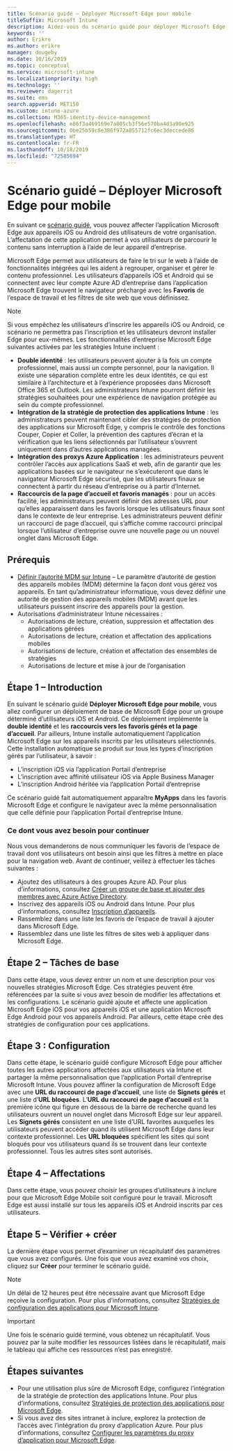 ```yaml
---
title: Scénario guidé – Déployer Microsoft Edge pour mobile
titleSuffix: Microsoft Intune
description: Aidez-vous du scénario guidé pour déployer Microsoft Edge pour mobile à partir du portail Gestion des appareils Microsoft 365.
keywords: ''
author: Erikre
ms.author: erikre
manager: dougeby
ms.date: 10/16/2019
ms.topic: conceptual
ms.service: microsoft-intune
ms.localizationpriority: high
ms.technology: ''
ms.reviewer: dagerrit
ms.suite: ems
search.appverid: MET150
ms.custom: intune-azure
ms.collection: M365-identity-device-management
ms.openlocfilehash: e86f3a469169e7a805cb3f56e570ba4d3a90e925
ms.sourcegitcommit: 0be25b59c8e386f972a855712fc6ec3deccede86
ms.translationtype: HT
ms.contentlocale: fr-FR
ms.lasthandoff: 10/18/2019
ms.locfileid: "72585694"
---
```

# <a name="guided-scenario---deploy-microsoft-edge-for-mobile"></a>Scénario guidé – Déployer Microsoft Edge pour mobile 

En suivant ce [scénario guidé](~/fundamentals/guided-scenarios-overview.md), vous pouvez affecter l’application Microsoft Edge aux appareils iOS ou Android des utilisateurs de votre organisation. L’affectation de cette application permet à vos utilisateurs de parcourir le contenu sans interruption à l’aide de leur appareil d’entreprise. 

Microsoft Edge permet aux utilisateurs de faire le tri sur le web à l’aide de fonctionnalités intégrées qui les aident à regrouper, organiser et gérer le contenu professionnel. Les utilisateurs d’appareils iOS et Android qui se connectent avec leur compte Azure AD d’entreprise dans l’application Microsoft Edge trouvent le navigateur préchargé avec les **Favoris** de l’espace de travail et les filtres de site web que vous définissez.

> [!NOTE]
> Si vous empêchez les utilisateurs d’inscrire les appareils iOS ou Android, ce scénario ne permettra pas l’inscription et les utilisateurs devront installer Edge pour eux-mêmes.
Les fonctionnalités d’entreprise Microsoft Edge suivantes activées par les stratégies Intune incluent : 

- **Double identité** : les utilisateurs peuvent ajouter à la fois un compte professionnel, mais aussi un compte personnel, pour la navigation. Il existe une séparation complète entre les deux identités, ce qui est similaire à l’architecture et à l’expérience proposées dans Microsoft Office 365 et Outlook. Les administrateurs Intune pourront définir les stratégies souhaitées pour une expérience de navigation protégée au sein du compte professionnel. 
- **Intégration de la stratégie de protection des applications Intune** : les administrateurs peuvent maintenant cibler des stratégies de protection des applications sur Microsoft Edge, y compris le contrôle des fonctions Couper, Copier et Coller, la prévention des captures d’écran et la vérification que les liens sélectionnés par l’utilisateur s’ouvrent uniquement dans d’autres applications managées.
- **Intégration des proxys Azure Application** : les administrateurs peuvent contrôler l’accès aux applications SaaS et web, afin de garantir que les applications basées sur le navigateur ne s’exécuteront que dans le navigateur Microsoft Edge sécurisé, que les utilisateurs finaux se connectent à partir du réseau d’entreprise ou à partir d’Internet. 
- **Raccourcis de la page d’accueil et favoris managés** : pour un accès facilité, les administrateurs peuvent définir des adresses URL pour qu’elles apparaissent dans les favoris lorsque les utilisateurs finaux sont dans le contexte de leur entreprise. Les administrateurs peuvent définir un raccourci de page d’accueil, qui s’affiche comme raccourci principal lorsque l’utilisateur d’entreprise ouvre une nouvelle page ou un nouvel onglet dans Microsoft Edge.

## <a name="prerequisites"></a>Prérequis

- [Définir l’autorité MDM sur Intune](mdm-authority-set.md#set-mdm-authority-to-intune) – Le paramètre d’autorité de gestion des appareils mobiles (MDM) détermine la façon dont vous gérez vos appareils. En tant qu’administrateur informatique, vous devez définir une autorité de gestion des appareils mobiles (MDM) avant que les utilisateurs puissent inscrire des appareils pour la gestion.
- Autorisations d’administrateur Intune nécessaires :
    - Autorisations de lecture, création, suppression et affectation des applications gérées
    - Autorisations de lecture, création et affectation des applications mobiles
    - Autorisations de lecture, création et affectation des ensembles de stratégies
    - Autorisations de lecture et mise à jour de l’organisation

## <a name="step-1---introduction"></a>Étape 1 – Introduction

En suivant le scénario guidé **Déployer Microsoft Edge pour mobile**, vous allez configurer un déploiement de base de Microsoft Edge pour un groupe déterminé d’utilisateurs iOS et Android. Ce déploiement implémente la **double identité** et les **raccourcis vers les favoris gérés et la page d’accueil**. Par ailleurs, Intune installe automatiquement l’application Microsoft Edge sur les appareils inscrits par les utilisateurs sélectionnés. Cette installation automatique se produit sur tous les types d’inscription gérés par l’utilisateur, à savoir : 
- L’inscription iOS via l’application Portail d’entreprise 
- L’inscription avec affinité utilisateur iOS via Apple Business Manager 
- L’inscription Android héritée via l’application Portail d’entreprise 

Ce scénario guidé fait automatiquement apparaître **MyApps** dans les favoris Microsoft Edge et configure le navigateur avec la même personnalisation que celle définie pour l’application Portail d’entreprise Intune. 

### <a name="what-you-will-need-to-continue"></a>Ce dont vous avez besoin pour continuer
Nous vous demanderons de nous communiquer les favoris de l’espace de travail dont vos utilisateurs ont besoin ainsi que les filtres à mettre en place pour la navigation web. Avant de continuer, veillez à effectuer les tâches suivantes :

- Ajoutez des utilisateurs à des groupes Azure AD. Pour plus d’informations, consultez [Créer un groupe de base et ajouter des membres avec Azure Active Directory](https://go.microsoft.com/fwlink/?linkid=2102458).
- Inscrivez des appareils iOS ou Android dans Intune. Pour plus d’informations, consultez [Inscription d’appareils](https://go.microsoft.com/fwlink/?linkid=2102547).
- Rassemblez dans une liste les favoris de l’espace de travail à ajouter dans Microsoft Edge.
- Rassemblez dans une liste les filtres de sites web à appliquer dans Microsoft Edge.

## <a name="step-2---basics"></a>Étape 2 – Tâches de base

Dans cette étape, vous devez entrer un nom et une description pour vos nouvelles stratégies Microsoft Edge. Ces stratégies peuvent être référencées par la suite si vous avez besoin de modifier les affectations et les configurations. Le scénario guidé ajoute et affecte une application Microsoft Edge iOS pour vos appareils iOS et une application Microsoft Edge Android pour vos appareils Android. Par ailleurs, cette étape crée des stratégies de configuration pour ces applications.

## <a name="step-3---configuration"></a>Étape 3 : Configuration

Dans cette étape, le scénario guidé configure Microsoft Edge pour afficher toutes les autres applications affectées aux utilisateurs via Intune et partager la même personnalisation que l’application Portail d’entreprise Microsoft Intune. Vous pouvez affiner la configuration de Microsoft Edge avec une **URL du raccourci de page d’accueil**, une liste de **Signets gérés** et une liste d’**URL bloquées**. L’**URL du raccourci de page d’accueil** est la première icône qui figure en dessous de la barre de recherche quand les utilisateurs ouvrent un nouvel onglet dans Microsoft Edge sur leur appareil. Les **Signets gérés** consistent en une liste d’URL favorites auxquelles les utilisateurs peuvent accéder quand ils utilisent Microsoft Edge dans leur contexte professionnel. Les **URL bloquées** spécifient les sites qui sont bloqués pour vos utilisateurs quand ils se trouvent dans leur contexte professionnel. Tous les autres sites sont autorisés. 

## <a name="step-4---assignments"></a>Étape 4 – Affectations

Dans cette étape, vous pouvez choisir les groupes d’utilisateurs à inclure pour que Microsoft Edge Mobile soit configuré pour le travail. Microsoft Edge est aussi installé sur tous les appareils iOS et Android inscrits par ces utilisateurs.

## <a name="step-5---review--create"></a>Étape 5 – Vérifier + créer

La dernière étape vous permet d’examiner un récapitulatif des paramètres que vous avez configurés. Une fois que vous avez examiné vos choix, cliquez sur **Créer** pour terminer le scénario guidé. 

> [!NOTE]
> Un délai de 12 heures peut être nécessaire avant que Microsoft Edge reçoive la configuration. Pour plus d’informations, consultez [Stratégies de configuration des applications pour Microsoft Intune](~/apps/app-configuration-policies-overview.md).

> [!IMPORTANT]
> Une fois le scénario guidé terminé, vous obtenez un récapitulatif. Vous pouvez par la suite modifier les ressources listées dans le récapitulatif, mais le tableau qui affiche ces ressources n’est pas enregistré.

## <a name="next-steps"></a>Étapes suivantes

- Pour une utilisation plus sûre de Microsoft Edge, configurez l’intégration de la stratégie de protection des applications Intune. Pour plus d’informations, consultez [Stratégies de protection des applications pour Microsoft Edge](~/apps/manage-microsoft-edge.md#application-protection-policies-for-microsoft-edge).
- Si vous avez des sites intranet à inclure, explorez la protection de l’accès avec l’intégration du proxy d’application Azure. Pour plus d’informations, consultez [Configurer les paramètres du proxy d’application pour Microsoft Edge](~/apps/manage-microsoft-edge.md#configure-application-proxy-settings-for-microsoft-edge).

